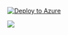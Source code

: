 [![Deploy to Azure](https://aka.ms/deploytoazurebutton)](https://portal.azure.com/#create/Microsoft.Template/uri/https%3A%2F%2Fraw.githubusercontent.com%2Fdewanymca%2Facr_purge%2Fmain%2Fazuredeploy1.json)

<a href="https://portal.azure.com/#create/Microsoft.Template/uri/https%3A%2F%2Fraw.githubusercontent.com%2Fdewanymca%2Facr_purge%2Fmain%2Fazuredeploy1.json" target="_blank">
  <img src="https://aka.ms/deploytoazurebutton"/>
</a>
